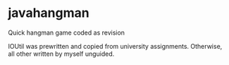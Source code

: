 # javahangman
Quick hangman game coded as revision

IOUtil was prewritten and copied from university assignments.
Otherwise, all other written by myself unguided.
